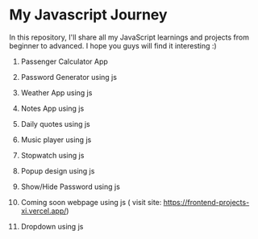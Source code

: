 # My Javascript Journey
In this repository, I'll share all my JavaScript learnings and projects from beginner to advanced. I hope you guys will find it interesting :)


1) Passenger Calculator App

2) Password Generator using js

3) Weather App using js

4) Notes App using js

5) Daily quotes using js

6) Music player using js

7) Stopwatch using js

8) Popup design using js

9) Show/Hide Password using js

10) Coming soon webpage using js ( visit site: https://frontend-projects-xi.vercel.app/)

11) Dropdown using js
